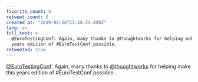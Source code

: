 ```yaml
---
favorite_count: 0
retweet_count: 0
created_at: "2019-02-26T11:10:24.000Z"
lang: en
full_text: >-
  @EuroTestingConf: Again, many thanks to @thoughtworks for helping make this
  years edition of #EuroTestConf possible.
retweeted: true
---
```


[@EuroTestingConf](https://twitter.com/EuroTestingConf): Again, many thanks to
[@thoughtworks](https://twitter.com/thoughtworks) for helping make this years
edition of #EuroTestConf possible.

